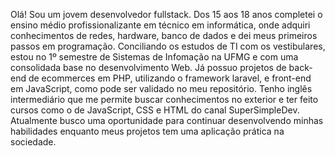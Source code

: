 Olá!
Sou um jovem desenvolvedor fullstack. Dos 15 aos 18 anos completei o ensino médio profissionalizante em técnico em informática, onde adquiri conhecimentos de redes, hardware, banco de dados e dei meus primeiros passos em programação. Conciliando os estudos de TI com os vestibulares, estou no 1º semestre de Sistemas de Infomação na UFMG e com uma consolidada base no desenvolvimento Web. 
Já possuo projetos de back-end de ecommerces em PHP, utilizando o framework laravel, e front-end em JavaScript, como pode ser validado no meu repositório. Tenho inglês intermediário que me permite buscar conhecimentos no exterior e ter feito cursos como o de JavaScript, CSS e HTML do canal SuperSimpleDev. Atualmente busco uma oportunidade para continuar desenvolvendo minhas habilidades enquanto meus projetos tem uma aplicação prática na sociedade.
